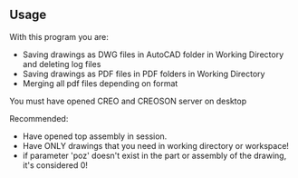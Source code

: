 
## Usage

With this program you are:
- Saving drawings as DWG files in AutoCAD folder in Working Directory and deleting log files
- Saving drawings as PDF files in PDF folders in Working Directory
- Merging all pdf files depending on format

You must have opened CREO and CREOSON server on desktop

Recommended:
- Have opened top assembly in session.
- Have ONLY drawings that you need in working directory or workspace!
- if parameter 'poz' doesn't exist in the part or assembly of the drawing, it's considered 0!

